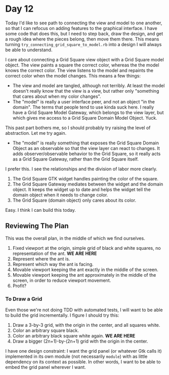 # Day 12

Today I'd like to see path to connecting the view and model to one another, so that I can refocus on adding features to the graphical interface. I have some code that does this, but I need to step back, draw the design, and get a rough idea where the pieces belong, then move them there. This means turning `try_connecting_grid_square_to_model.rb` into a design I will always be able to understand.

I care about connecting a Grid Square view object with a Grid Square model object. The view paints a square the correct color, whereas the the model knows the correct color. The view listens to the model and repaints the correct color when the model changes. This means a few things:

* The view and model are tangled, although not terribly. At least the model doesn't really know that the view is a view, but rather only "something that cares about when my color changes".
* The "model" is really a user interface peer, and not an object "in the domain". The terms that people tend to use kinda suck here. I really have a Grid Square Model Gateway, which belongs to the view layer, but which gives me access to a Grid Square Domain Model Object. Yuck.

This past part bothers me, so I should probably try raising the level of abstraction. Let me try again.

* The "model" is really something that exposes the Grid Square Domain Object as an observable so that the view layer can react to changes. It adds observer/observable behavior to the Grid Square, so it really acts as a Grid Square Gateway, rather than the Grid Square itself.

I prefer this. I see the relationships and the division of labor more clearly.

1. The Grid Square GTK widget handles painting the color of the square.
1. The Grid Square Gateway mediates between the widget and the domain object. It keeps the widget up to date and helps the widget tell the domain object when it needs to change color.
1. The Grid Square (domain object) only cares about its color.

Easy. I think I can build this today.

## Reviewing The Plan

This was the overall plan, in the middle of which we find ourselves.

1. Fixed viewport at the origin, simple grid of black and white squares, no representation of the ant. **WE ARE HERE**
1. Represent where the ant is.
1. Represent which way the ant is facing.
1. Movable viewport keeping the ant exactly in the middle of the screen.
1. Movable viewport keeping the ant approximately in the middle of the screen, in order to reduce viewport movement.
1. Profit?

### To Draw a Grid

Even those we're not doing TDD with automated tests, I will want to be able to build the grid incrementally. I figure I should try this:

1. Draw a 3-by-3 grid, with the origin in the center, and all squares white.
1. Color an arbitrary square black.
1. Color an arbitrary black square white again. **WE ARE HERE**
1. Draw a bigger (2n+1)-by-(2n+1) grid with the origin in the center.

I have one design constraint: I want the grid panel (or whatever Gtk calls it) implemented in its own module (not necessarily `module`) with as little dependency on its context as possible. In other words, I want to be able to embed the grid panel wherever I want.
